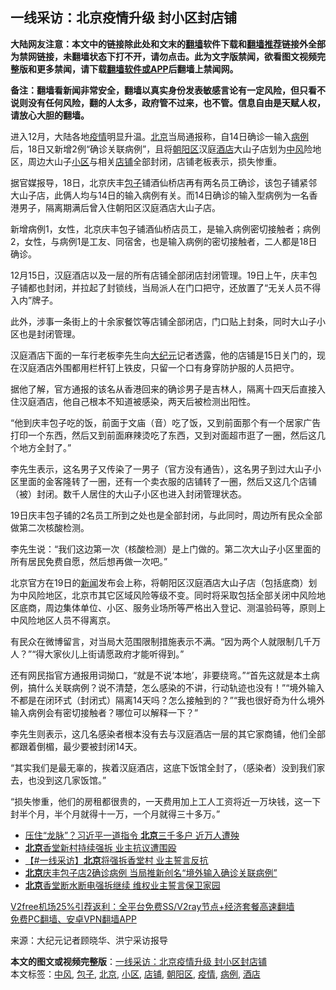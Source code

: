  <h2>一线采访：北京疫情升级 封小区封店铺</h2> <p class="notice"><b>大陆网友注意：本文中的链接除此处和文末的<a href="https://github.com/bannedbook/fanqiang" >翻墙</a>软件下载和<a href="https://github.com/killgcd/justmysocks/blob/master/README.md">翻墙推荐</a>链接外全部为禁网链接，未翻墙状态下打不开，请勿点击。此为文字版禁闻，欲看图文视频完整版和更多禁闻，请下载<a href="https://github.com/bannedbook/fanqiang">翻墙软件或APP</a>后翻墙上禁闻网。</p><p>备注：翻墙看新闻非常安全，翻墙以真实身份发表敏感言论有一定风险，但只看不说则没有任何风险，翻的人太多，政府管不过来，也不管。信息自由是天赋人权，请放心大胆的翻墙。</b></p>  <div class="entry"> <p id="conimg">进入12月，大陆各地<a href="https://www.bannedbook.org/bnews/tag/%E7%96%AB%E6%83%85/" class="st_tag internal_tag" rel="tag" title="标签 疫情 下的日志">疫情</a>明显升温。<a href="https://www.bannedbook.org/bnews/tag/%e5%8c%97%e4%ba%ac/" class="st_tag internal_tag" rel="tag" title="标签 北京 下的日志">北京</a>当局通报称，自14日确诊一输入<a href="https://www.bannedbook.org/bnews/tag/%E7%97%85%E4%BE%8B/" class="st_tag internal_tag" rel="tag" title="标签 病例 下的日志">病例</a>后，18日又新增2例“确诊关联病例”，且将<a href="https://www.bannedbook.org/bnews/tag/%e6%9c%9d%e9%98%b3%e5%8c%ba/" class="st_tag internal_tag" rel="tag" title="标签 朝阳区 下的日志">朝阳区</a>汉庭<a href="https://www.bannedbook.org/bnews/tag/%e9%85%92%e5%ba%97/" class="st_tag internal_tag" rel="tag" title="标签 酒店 下的日志">酒店</a>大山子店划为<a href="https://www.bannedbook.org/bnews/tag/%E4%B8%AD%E9%A3%8E/" class="st_tag internal_tag" rel="tag" title="标签 中风 下的日志">中风</a>险地区，周边大山子<a href="https://www.bannedbook.org/bnews/tag/%E5%B0%8F%E5%8C%BA/" class="st_tag internal_tag" rel="tag" title="标签 小区 下的日志">小区</a>与相关<a href="https://www.bannedbook.org/bnews/tag/%E5%BA%97%E9%93%BA/" class="st_tag internal_tag" rel="tag" title="标签 店铺 下的日志">店铺</a>全部封闭，店铺老板表示，损失惨重。</p> <p>据官媒报导，18日，北京庆丰<a href="https://www.bannedbook.org/bnews/tag/%E5%8C%85%E5%AD%90/" class="st_tag internal_tag" rel="tag" title="标签 包子 下的日志">包子</a>铺酒仙桥店再有两名员工确诊，该包子铺紧邻大山子店，此俩人均与14日的输入病例有关。而14日确诊的输入型病例为一名香港男子，隔离期满后曾入住朝阳区汉庭酒店大山子店。</p> <p>新增病例1，女性，北京庆丰包子铺酒仙桥店员工，是输入病例密切接触者；病例2，女性，与病例1是工友、同宿舍，也是输入病例的密切接触者，二人都是18日确诊。</p> <p>12月15日，汉庭酒店以及一层的所有店铺全部闭店封闭管理。19日上午，庆丰包子铺都也封闭，并拉起了封锁线，当局派人在门口把守，还放置了“无关人员不得入内”牌子。</p>  <p>此外，涉事一条街上的十余家餐饮等店铺全部闭店，门口贴上封条，同时大山子小区也是封闭管理。</p> <p>汉庭酒店下面的一车行老板李先生向<span class='wp_keywordlink_affiliate'><a href="http://www.epochtimes.com/" title="大纪元" target="_blank">大纪元</a></span>记者透露，他的店铺是15日关门的，现在汉庭酒店外围都用栏杆钉上铁皮，只留一个口有身穿防护服的人员把守。</p> <p>据他了解，官方通报的该名从香港回来的确诊男子是吉林人，隔离十四天后直接入住汉庭酒店，他自己根本不知道被感染，两天后被检测出阳性。</p> <p>“他到庆丰包子吃的饭，前面于文庙（音）吃了饭，又到前面那个有一个居家广告打印一个东西，然后又到前面麻辣烫吃了东西，又到对面超市逛了一圈，然后这几个地方全封了。”</p>  <p>李先生表示，这名男子又传染了一男子（官方没有通告），这名男子到过大山子小区里面的金客隆转了一圈，还有一个卖衣服的店铺转了一圈，然后又这几个店铺（被）封闭。数千人居住的大山子小区也进入封闭管理状态。</p> <p>19日庆丰包子铺的2名员工所到之处也是全部封闭，与此同时，周边所有民众全部做第二次核酸检测。</p> <p>李先生说：“我们这边第一次（核酸检测）是上门做的。第二次大山子小区里面的所有居民免费自愿，然后想再做一次吧。”</p> <p>北京官方在19日的<span class='wp_keywordlink_affiliate'><a href="https://www.bannedbook.org/" title="新闻">新闻</a></span>发布会上称，将朝阳区汉庭酒店大山子店（包括底商）划为中风险地区，北京市其它区域风险等级不变。同时将采取包括全部关闭中风险地区底商，周边集体单位、小区、服务业场所等严格出入登记、测温验码等，原则上中风险地区人员不得离京。</p>  <p>有民众在微博留言，对当局大范围限制措施表示不满。“因为两个人就限制几千万人？”“得大家伙儿上街请愿政府才能听得到。”</p> <p>还有网民指官方通报用词拗口，“就是不说‘本地’，非要绕弯。”“首先这就是本土病例，搞什么关联病例？说不清楚，怎么感染的不讲，行动轨迹也没有！”“境外输入不都是在闭环式（封闭式）隔离14天吗？怎么接触到的？”“我也很好奇为什么境外输入病例会有密切接触者？哪位可以解释一下？”</p> <p>李先生则表示，这几名感染者根本没有去与汉庭酒店一层的其它家商铺，他们全部都跟着倒楣，最少要被封闭14天。</p> <p>“其实我们是最无辜的，挨着汉庭酒店，这底下饭馆全封了，（感染者）没到我们家去，也没到这几家饭馆。”</p>  <p>“损失惨重，他们的房租都很贵的，一天费用加上工人工资将近一万块钱，这一下封半个月，半个月就得十一万，一个月就得三十多万。”</p> <ul class='op-related-articles' title='相关阅读'> <li><a href='https://www.bannedbook.org/bnews/comments/20201220/1451224.html' target='_blank'>压住“龙脉”？习近平一道指令 <b>北京</b>三千多户 近万人遭殃</a></li> <li><a href='https://www.bannedbook.org/bnews/bannedvideo/20201220/1451201.html' target='_blank'><b>北京</b>香堂新村持续强拆 业主抗议遭围殴</a></li> <li><a href='https://www.bannedbook.org/bnews/bannedvideo/20201220/1451196.html' target='_blank'>【#一线采访】<b>北京</b>将强拆香堂村 业主誓言反抗</a></li> <li><a href='https://www.bannedbook.org/bnews/headline/20201219/1451169.html' target='_blank'><b>北京</b>庆丰包子店2确诊病例 当局推新创名“境外输入确诊关联病例”</a></li> <li><a href='https://www.bannedbook.org/bnews/headline/20201219/1451145.html' target='_blank'><b>北京</b>香堂断水断电强拆继续 维权业主誓言保卫家园</a></li> </ul> <p class="texttj"> <a href="https://www.bannedbook.org/forum23/topic22702.html" target="_blank">V2free机场25%引荐返利：全平台免费SS/V2ray节点+经济套餐高速翻墙</a><br/> <a href="https://github.com/bannedbook/fanqiang/wiki/%E7%A6%81%E9%97%BB%E7%BD%91%E5%AE%89%E5%8D%93%E7%BF%BB%E5%A2%99%E6%96%B0%E9%97%BBAPP" target="_blank">免费PC翻墙、安卓VPN翻墙APP</a></p><p> 来源：大纪元记者顾晓华、洪宁采访报导 </p><a name='sharetosocial'></a>       <div><b>本文的图文或视频完整版</b>：<a href='https://www.bannedbook.org/bnews/cbnews/20201220/1451225.html'>一线采访：北京疫情升级 封小区封店铺</a></div>  </div><!--END ENTRY--> <div class="postfooter"> <div>本文标签：<a href="https://www.bannedbook.org/bnews/tag/%E4%B8%AD%E9%A3%8E/" rel="tag">中风</a>, <a href="https://www.bannedbook.org/bnews/tag/%E5%8C%85%E5%AD%90/" rel="tag">包子</a>, <a href="https://www.bannedbook.org/bnews/tag/%e5%8c%97%e4%ba%ac/" rel="tag">北京</a>, <a href="https://www.bannedbook.org/bnews/tag/%E5%B0%8F%E5%8C%BA/" rel="tag">小区</a>, <a href="https://www.bannedbook.org/bnews/tag/%E5%BA%97%E9%93%BA/" rel="tag">店铺</a>, <a href="https://www.bannedbook.org/bnews/tag/%e6%9c%9d%e9%98%b3%e5%8c%ba/" rel="tag">朝阳区</a>, <a href="https://www.bannedbook.org/bnews/tag/%E7%96%AB%E6%83%85/" rel="tag">疫情</a>, <a href="https://www.bannedbook.org/bnews/tag/%E7%97%85%E4%BE%8B/" rel="tag">病例</a>, <a href="https://www.bannedbook.org/bnews/tag/%e9%85%92%e5%ba%97/" rel="tag">酒店</a></div>  </div><!--END POSTFOOTER--> 